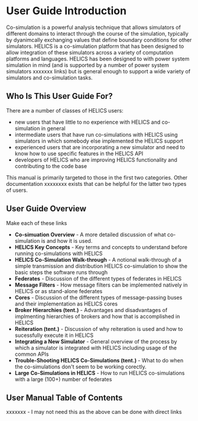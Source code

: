 # User Guide Introduction #


Co-simulation is a powerful analysis technique that allows simulators of different domains to interact through the course of the simulation, typically by dyanimcally exchanging values that define boundary conditions for other simulators. HELICS is a co-simulation platform that has been designed to allow integration of these simulators across a variety of computation platforms and languages. HELICS has been designed to with power system simulation in mind (and is supported by a number of power system simulators xxxxxxx links) but is general enough to support a wide variety of simulators and co-simulation tasks.

## Who Is This User Guide For? ##
There are a number of classes of HELICS users: 

* new users that have little to no experience with HELICS and co-simulation in general
* intermediate users that have run co-simulations with HELICS using simulators in which somebody else implemented the HELICS support
* experienced users that are incorporating a new simulator and need to know how to use specific features in the HELICS API
* developers of HELICS who are improving HELICS functionality and contributing to the code base

This manual is primarily targeted to those in the first two categories. Other documentation xxxxxxxx exists that can be helpful for the latter two types of users.

## User Guide Overview ##
Make each of these links

* **Co-simuation Overview** - A more detailed discussion of what co-simulation is and how it is used.
* **HELICS Key Concepts** - Key terms and concepts to understand before running co-simulations with HELICS
* **HELICS Co-Simulation Walk-through** - A notional walk-through of a simple transmission and distribution HELICS co-simulation to show the basic steps the software runs through
* **Federates** - Discussion of the different types of federates in HELICS
* **Message Filters** - How message filters can be implemented natively in HELICS or as stand-alone federates
* **Cores** - Discussion of the different types of message-passing buses and their implementation as HELICS cores
* **Broker Hierarchies (tent.)** - Advantages and disadvantages of implmenting hierarchies of brokers and how that is accomplished in HELICS
* **Reiteration (tent.)** - Discussion of why reiteration is used and how to sucessfully execute it in HELICS
* **Integrating a New Simulator** - General overview of the process by which a simulator is integrated with HELICS including usage of the common APIs
*  **Trouble-Shooting HELICS Co-Simulations (tent.)** - What to do when the co-simulations don't seem to be working corectly.
* **Large Co-Simulations in HELICS** - How to run HELICS co-simulations with a large (100+) number of federates

## User Manual Table of Contents ##
xxxxxxx - I may not need this as the above can be done with direct links